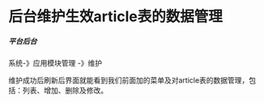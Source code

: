 # 后台维护生效article表的数据管理

##### 平台后台

系统-》应用模块管理 -》维护

维护成功后刷新后界面就能看到我们前面加的菜单及对article表的数据管理，包括：列表、增加、删除及修改。  
  


